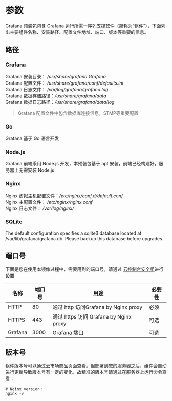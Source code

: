 # 参数

Grafana 预装包包含 Grafana 运行所需一序列支撑软件（简称为“组件”），下面列出主要组件名称、安装路径、配置文件地址、端口、版本等重要的信息。

## 路径

### Grafana


Grafana 安装目录： */usr/share/grafana Grafana*  
Grafana 配置文件： */usr/share/grafana/conf/defaults.ini*  
Grafana 日志文件： */var/log/grafana/grafana.log*  
Grafana 数据存储路径：*/usr/share/grafana/data*   
Grafana 数据日志路径：*/usr/share/grafana/data/log*

> Grafana 配置文件中包含数据库连接信息，STMP等重要配置

### Go

Grafana 基于 Go 语言开发

### Node.js

Grafana 前端采用 Node.js 开发，本预装包基于 apt 安装，前端已经构建好，服务器上无需安装 Node.js

### Nginx

Nginx 虚拟主机配置文件：*/etc/nginx/conf.d/default.conf*  
Nginx 主配置文件： */etc/nginx/nginx.conf*  
Nginx 日志文件： */var/log/nginx/*

### SQLite

The default configuration specifies a sqlite3 database located at /var/lib/grafana/grafana.db. Please backup this database before upgrades. 

## 端口号

下面是您在使用本镜像过程中，需要用到的端口号，请通过 [云控制台安全组](https：//support.websoft9.com/docs/faq/zh/tech-instance.html)进行设置

| 名称 | 端口号 | 用途 |  必要性 |
| --- | --- | --- | --- |
| HTTP | 80 | 通过 http 访问Grafana by Nginx proxy| 必须 |
| HTTPS | 443 | 通过 https 访问 Grafana by Nginx proxy | 可选 |
| Grafana | 3000 | Grafana 端口 | 可选 |

## 版本号

组件版本号可以通过云市场商品页面查看。但部署到您的服务器之后，组件会自动进行更新导致版本号有一定的变化，故精准的版本号请通过在服务器上运行命令查看：

```shell
# Nginx version：
nginx -v
```